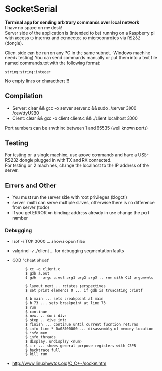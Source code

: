 # SocketSerial #

**Terminal app for sending arbitrary commands over local network**  
I have no space on my desk!  
Server side of the application is (intended to be) running on a Raspberry pi with access to internet
and connected to microcontrolles via RS232 (dongle).  

Client side can be run on any PC in the same subnet. (Windows machine needs testing)
You can send commands manually or put them into a text file named commands.txt with the following format:

    string:string:integer

No empty lines or characthers!!!

## Compilation ## 

- Server: clear && gcc -o server server.c && sudo ./server 3000 /dev/ttyUSB0
- Client: clear && gcc -o client client.c && ./client localhost 3000

Port numbers can be anything between 1 and 65535 (well known ports)

## Testing ##

For testing on a single machine, use above commands and have a USB-RS232 dongle plugged in with TX and RX connected.  
For testing on 2 machines, change the localhost to the IP address of the server.  

## Errors and Other ##
- You must run the server side with root privileges (klogctl)
- server_multi can serve multiple slaves, otherwise there is no difference from server (todo)
- If you get ERROR on binding: address already in use change the port number 

### Debugging ###
- lsof -i TCP:3000 ... shows open files
- valgrind -v ./client ... for debugging segmentation faults
- GDB "cheat sheat"  

            $ cc -g client.c
            $ gdb a.out
            $ gdb --args a.out arg1 arg2 arg3 .. run with CLI arguments

            $ layout next .. rotates perspectives
            $ set print elements 0 ... if gdb is truncating printf 

            $ b main ... sets breakpoint at main
            $ b 73 ... sets breakpoint at line 73
            $ run
            $ continue
            $ next .. dont dive 
            $ step .. dive into 
            $ finish ... continue until current fucntion returns 
            $ info line * 0x08000000 ... disassembly of memory location
            $ info mem 
            $ info threads
            $ display, undisplay <num>
            $ i r ... shows general purpose registers with CSPR 
            $ backtrace full
            $ kill run

-  http://www.linuxhowtos.org/C_C++/socket.htm
